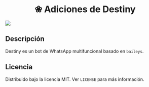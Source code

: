 <h1 align="center">❀ Adiciones de Destiny</h1> 

<img src="https://files.catbox.moe/om9jai.jpg">

## Descripción

Destiny es un bot de WhatsApp multifuncional basado en `baileys`.

## Licencia

Distribuido bajo la licencia MIT. Ver `LICENSE` para más información.
